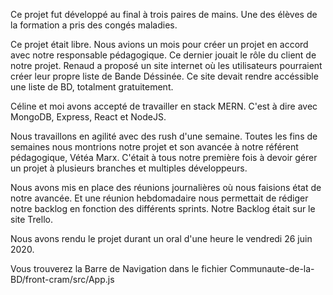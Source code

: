 Ce projet fut développé au final à trois paires de mains. Une des élèves de la formation a pris des congés maladies.

Ce projet était libre. Nous avions un mois pour créer un projet en accord avec notre responsable pédagogique. Ce dernier jouait le rôle du client de notre projet.
Renaud a proposé un site internet où les utilisateurs pourraient créer leur propre liste de Bande Déssinée. Ce site devait rendre accéssible une liste de BD, totalment gratuitement.

Céline et moi avons accepté de travailler en stack MERN. C'est à dire avec MongoDB, Express, React et NodeJS.

Nous travaillons en agilité avec des rush d'une semaine. Toutes les fins de semaines nous montrions notre projet et son avancée à notre référent pédagogique, Vétéa Marx. C'était à tous notre première fois à devoir gérer un projet à plusieurs branches et multiples développeurs.

Nous avons mis en place des réunions journalières où nous faisions état de notre avancée. Et une réunion hebdomadaire nous permettait de rédiger notre backlog en fonction des différents sprints. Notre Backlog était sur le site Trello.

Nous avons rendu le projet durant un oral d'une heure le vendredi 26 juin 2020.

Vous trouverez la Barre de Navigation dans le fichier Communaute-de-la-BD/front-cram/src/App.js
